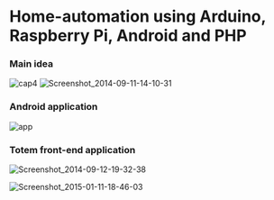 <h1>Home-automation using Arduino, Raspberry Pi, Android and PHP</h1>

<h3>Main idea</h3>

![cap4](https://user-images.githubusercontent.com/83731012/124394020-6b346600-dccb-11eb-9e73-750012aef9a9.png)
![Screenshot_2014-09-11-14-10-31](https://user-images.githubusercontent.com/83731012/124394045-8901cb00-dccb-11eb-84c0-e36b8376b8c8.png)

<h3>Android application</h3>

![app](https://user-images.githubusercontent.com/83731012/124394127-f44b9d00-dccb-11eb-8ecb-5aea0772b75b.png)

<h3>Totem front-end application</h3>

![Screenshot_2014-09-12-19-32-38](https://user-images.githubusercontent.com/83731012/124394177-3d035600-dccc-11eb-9023-2f1b17790af5.png)

![Screenshot_2015-01-11-18-46-03](https://user-images.githubusercontent.com/83731012/124394180-412f7380-dccc-11eb-9c1e-f66bb42674e5.png)

